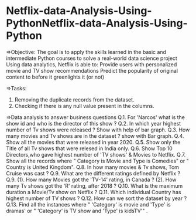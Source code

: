 # Netflix-data-Analysis-Using-PythonNetflix-data-Analysis-Using-Python


=>Objective: The goal is to apply the skills learned in the basic and intermediate Python courses to solve a real-world data science project Using data analytics, Netflix is able to: Provide users with personalized movie and TV show recommendations Predict the popularity of original content to before it greenlights it (or not)

=>Tasks:

1. Removing the duplicate records from the dataset.
2. Checking if there is any null value present in the columns.

=>Data analysis to answer business questions Q.1. For 'Narcos' what is the show id and who is the director of this show ? Q.2. In which year highest number of Tv shows were released ? Show with help of bar graph. Q.3. How many movies and Tv shows are in the dataset ? show with Bar graph. Q.4. Show all the movies that were released in year 2020. Q.5. Show only the Title of all Tv shows that were relesed in India only. Q.6. Show Top 10 Directors,who gave highest number of 'TV shows' & Movies to Netflix. Q.7. Show all the records where " Category is Movie and Type is Comedies" or " Country is United Kingdom". Q.8. In how many movies & Tv shows, Tom Cruise was cast ? Q.9. What are the different ratings defined by Netflix ? Q.9. (1). How many Movies got the 'TV-14' rating, in Canada ? (2). How many Tv shows got the 'R' rating, after 2018 ? Q.10. What is the maximum duration a Movie/Tv show on Netflix ? Q.11. Which individual Country has highest number of TV shows ? Q.12. How can we sort the dataset by year ? Q.13. Find all the instances where " 'Category' is movie and 'Type' is dramas' or " 'Category' is TV show and 'Type' is kidsTV'" .  
